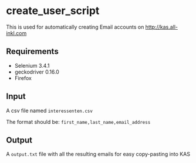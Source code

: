 # create_user_script

This is used for automatically creating Email accounts on http://kas.all-inkl.com

## Requirements
- Selenium 3.4.1
- geckodriver 0.16.0
- Firefox

## Input
A csv file named `interessenten.csv`

The format should be: `first_name,last_name,email_address`

## Output
A `output.txt` file with all the resulting emails for easy copy-pasting into KAS
